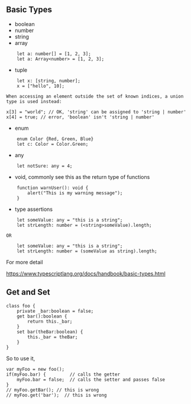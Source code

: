 ## Basic Types
- boolean
- number
- string
- array
```
	let a: number[] = [1, 2, 3];
	let a: Array<number> = [1, 2, 3];
```
- tuple
```
	let x: [string, number];
	x = ["hello", 10]; 
```
	When accessing an element outside the set of known indices, a union type is used instead:
```
x[3] = "world"; // OK, 'string' can be assigned to 'string | number'
x[4] = true; // error, 'boolean' isn't 'string | number'
```	
- enum
```
	enum Color {Red, Green, Blue}
	let c: Color = Color.Green;
```
- any
```
	let notSure: any = 4;
```

- void, commonly see this as the return type of functions
```
	function warnUser(): void {
	    alert("This is my warning message");
	}
```

- type assertions
```
	let someValue: any = "this is a string";
	let strLength: number = (<string>someValue).length;
```
	OR 
```
	let someValue: any = "this is a string";
	let strLength: number = (someValue as string).length;
```




For more detail 

https://www.typescriptlang.org/docs/handbook/basic-types.html

## Get and Set
```
class foo {
    private _bar:boolean = false;
    get bar():boolean {
        return this._bar;
    }
    set bar(theBar:boolean) {
        this._bar = theBar;
    }
}
```
So to use it,
```
var myFoo = new foo();
if(myFoo.bar) {         // calls the getter
    myFoo.bar = false;  // calls the setter and passes false
}
// myFoo.getBar(); // this is wrong    
// myFoo.get('bar');  // this is wrong
```
